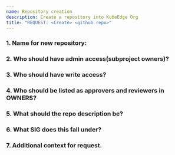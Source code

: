 ```yaml
---
name: Repository creation
description: Create a repository into KubeEdge Org
title: "REQUEST: <Create> <github repo>"
---
```


### 1. **Name for new repository:**


### 2. **Who should have admin access(subproject owners)?**


### 3. **Who should have write access?**


### 4. **Who should be listed as approvers and reviewers in OWNERS?**


### 5. **What should the repo description be?**


### 6. **What SIG does this fall under?**


### 7. **Additional context for request.**
